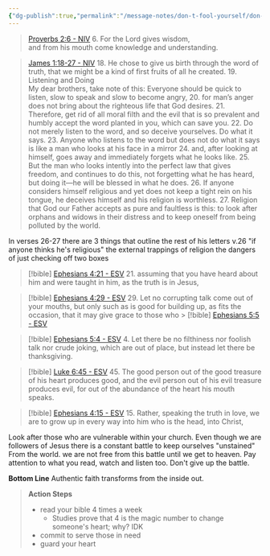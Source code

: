 ```yaml
---
{"dg-publish":true,"permalink":"/message-notes/don-t-fool-yourself/don-t-fool-yourself-5-18-25/"}
---
```


>  [Proverbs 2:6 - NIV](https://bolls.life/NIV/20/2/)
>  6. For the Lord gives wisdom,<br/>and from his mouth come knowledge and understanding.

>  [James 1:18-27 - NIV](https://bolls.life/NIV/59/1/)
>  18. He chose to give us birth through the word of truth, that we might be a kind of first fruits of all he created. 19. Listening and Doing<br/>My dear brothers, take note of this: Everyone should be quick to listen, slow to speak and slow to become angry, 20. for man’s anger does not bring about the righteous life that God desires. 21. Therefore, get rid of all moral filth and the evil that is so prevalent and humbly accept the word planted in you, which can save you. 22. Do not merely listen to the word, and so deceive yourselves. Do what it says. 23. Anyone who listens to the word but does not do what it says is like a man who looks at his face in a mirror 24. and, after looking at himself, goes away and immediately forgets what he looks like. 25. But the man who looks intently into the perfect law that gives freedom, and continues to do this, not forgetting what he has heard, but doing it—he will be blessed in what he does. 26. If anyone considers himself religious and yet does not keep a tight rein on his tongue, he deceives himself and his religion is worthless. 27. Religion that God our Father accepts as pure and faultless is this: to look after orphans and widows in their distress and to keep oneself from being polluted by the world.

In verses 26-27 there are 3 things that outline the rest of his letters
v.26 "if anyone thinks he's religious" the external trappings of religion
the dangers of just checking off two boxes

> [!bible] [Ephesians 4:21 - ESV](https://bolls.life/ESV/49/4/)
> 21. assuming that you have heard about him and were taught in him, as the truth is in Jesus,

> [!bible] [Ephesians 4:29 - ESV](https://bolls.life/ESV/49/4/)
> 29. Let no corrupting talk come out of your mouths, but only such as is good for building up, as fits the occasion, that it may give grace to those who > [!bible] [Ephesians 5:5 - ESV](https://bolls.life/ESV/49/5/)

> [!bible] [Ephesians 5:4 - ESV](https://bolls.life/ESV/49/5/)
> 4. Let there be no filthiness nor foolish talk nor crude joking, which are out of place, but instead let there be thanksgiving.

> [!bible] [Luke 6:45 - ESV](https://bolls.life/ESV/42/6/)
> 45. The good person out of the good treasure of his heart produces good, and the evil person out of his evil treasure produces evil, for out of the abundance of the heart his mouth speaks.

> [!bible] [Ephesians 4:15 - ESV](https://bolls.life/ESV/49/4/)
> 15. Rather, speaking the truth in love, we are to grow up in every way into him who is the head, into Christ,


Look after those who are vulnerable within your church.
Even though we are followers of Jesus there is a constant battle to keep ourselves "unstained" From the world. 
we are not free from this battle until we get to heaven. Pay attention to what you read, watch and listen too.
Don't give up the battle.

__Bottom Line__
Authentic faith transforms from the inside out.

>__Action Steps__
>- read your bible 4 times a week
>	- Studies prove that 4 is the magic number to change someone's heart; why? IDK
>- commit to serve those in need
>- guard your heart


